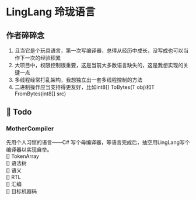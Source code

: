 # LingLang 玲珑语言
## 作者碎碎念
1. 且当它是个玩具语言，第一次写编译器，总得从经历中成长，没写成也可以当作下一次的经验积累  
2. 大项目中，权限控制很重要，这是当前大多数语言缺失的，这是我想实现的关键一点  
3. 多线程经常打乱架构，我想独立出一套多线程控制的方法  
4. 二进制操作应当支持得更友好，比如int8[] ToBytes(T obj)和T FromBytes<T>(int8[] src)

## 📔 Todo
### MotherCompiler
先用个人习惯的语言——C# 写个母编译器，等语言完成后，抽空用LingLang写个编译器以实现自举。  
[] TokenArray  
[] 语法树  
[] 语义  
[] RTL  
[] 汇编  
[] 目标机器码  
